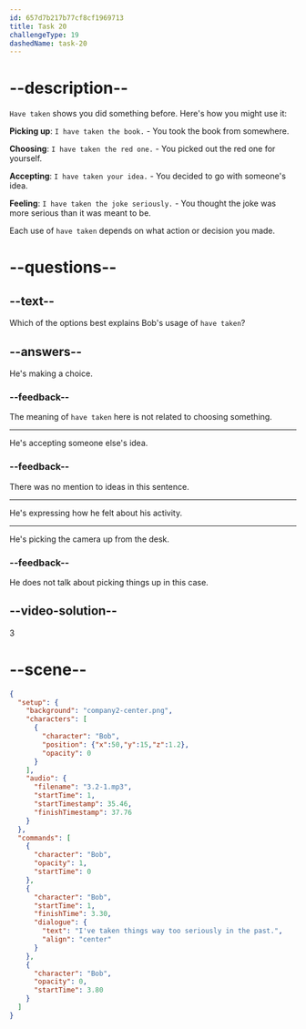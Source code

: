 ```yaml
---
id: 657d7b217b77cf8cf1969713
title: Task 20
challengeType: 19
dashedName: task-20
---
```


<!-- (Audio) Bob: I've taken things way too seriously in the past. -->

# --description--

`Have taken` shows you did something before. Here's how you might use it:

**Picking up**: `I have taken the book.` - You took the book from somewhere.

**Choosing**: `I have taken the red one.` - You picked out the red one for yourself.

**Accepting**: `I have taken your idea.` - You decided to go with someone's idea.

**Feeling**: `I have taken the joke seriously.` - You thought the joke was more serious than it was meant to be.

Each use of `have taken` depends on what action or decision you made.

# --questions--

## --text--

Which of the options best explains Bob's usage of `have taken`?

## --answers--

He's making a choice.

### --feedback--

The meaning of `have taken` here is not related to choosing something.

---

He's accepting someone else's idea.

### --feedback--

There was no mention to ideas in this sentence.

---

He's expressing how he felt about his activity.

---

He's picking the camera up from the desk.

### --feedback--

He does not talk about picking things up in this case.

## --video-solution--

3

# --scene--

```json
{
  "setup": {
    "background": "company2-center.png",
    "characters": [
      {
        "character": "Bob",
        "position": {"x":50,"y":15,"z":1.2},
        "opacity": 0
      }
    ],
    "audio": {
      "filename": "3.2-1.mp3",
      "startTime": 1,
      "startTimestamp": 35.46,
      "finishTimestamp": 37.76
    }
  },
  "commands": [
    {
      "character": "Bob",
      "opacity": 1,
      "startTime": 0
    },
    {
      "character": "Bob",
      "startTime": 1,
      "finishTime": 3.30,
      "dialogue": {
        "text": "I've taken things way too seriously in the past.",
        "align": "center"
      }
    },
    {
      "character": "Bob",
      "opacity": 0,
      "startTime": 3.80
    }
  ]
}
```
